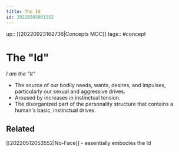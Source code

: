 ```yaml
---
title: The Id
id: 20220505061552
---
```

up:: [[20220923162736|Concepts MOC]]
tags:: #concept 

# The "Id"
*I am the "It"*  

- The source of our bodily needs, wants, desires, and impulses, particularly our sexual and aggressive drives. 
- Aroused by increases in instinctual tension.
- The disorganized part of the personality structure that contains a human's basic, instinctual drives. 

## Related
[[20220512053552|No-Face]] - essentially embodies the Id